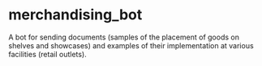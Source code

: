 # merchandising_bot
A bot for sending documents (samples of the placement of goods on shelves and showcases) and examples of their implementation at various facilities (retail outlets).
